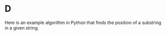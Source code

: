# D
Here is an example algorithm in Python that finds the position of a substring in a given string.
